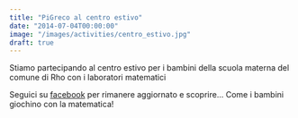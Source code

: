 ```yaml
---
title: "PiGreco al centro estivo"
date: "2014-07-04T00:00:00"
image: "/images/activities/centro_estivo.jpg"
draft: true
---
```


Stiamo partecipando al centro estivo per i bambini della scuola materna del comune di Rho con i laboratori matematici

Seguici su [facebook][1] per rimanere aggiornato e scoprire... Come i bambini giochino con la matematica!

[1]: http://www.facebook.com/pigreco.luogoideale
